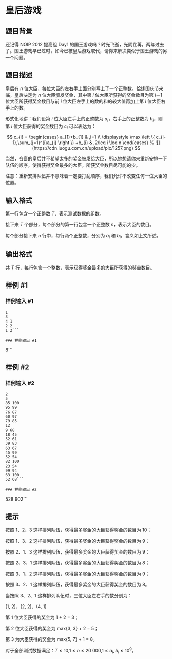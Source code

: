 # 皇后游戏

## 题目背景

还记得 NOIP 2012 提高组 Day1 的国王游戏吗？时光飞逝，光阴荏苒，两年过去了。国王游戏早已过时，如今已被皇后游戏取代，请你来解决类似于国王游戏的另一个问题。


## 题目描述

皇后有 $n$ 位大臣，每位大臣的左右手上面分别写上了一个正整数。恰逢国庆节来临，皇后决定为 $n$ 位大臣颁发奖金，其中第 $i$ 位大臣所获得的奖金数目为第 $i－1$ 位大臣所获得奖金数目与前 $i$ 位大臣左手上的数的和的较大值再加上第 $i$ 位大臣右手上的数。

形式化地讲：我们设第 $i$ 位大臣左手上的正整数为 $a_i$，右手上的正整数为 $b_i$，则第 $i$ 位大臣获得的奖金数目为 $c_i$ 可以表达为：

$$ c_{i} = \begin{cases} a_{1}+b_{1}  & ,i=1 \\ \displaystyle \max \left \{ c_{i-1},\sum_{j=1}^{i}a_{j} \right \} +b_{i} & ,2\leq i \leq n \end{cases} % ![](https://cdn.luogu.com.cn/upload/pic/1257.png) $$

当然，吝啬的皇后并不希望太多的奖金被发给大臣，所以她想请你来重新安排一下队伍的顺序，使得获得奖金最多的大臣，所获奖金数目尽可能的少。

注意：重新安排队伍并不意味着一定要打乱顺序，我们允许不改变任何一位大臣的位置。

## 输入格式

第一行包含一个正整数 $T$，表示测试数据的组数。

接下来 $T$ 个部分，每个部分的第一行包含一个正整数 $n$，表示大臣的数目。

每个部分接下来 $n$ 行中，每行两个正整数，分别为 $a_i$ 和 $b_i$，含义如上文所述。


## 输出格式

共 $T$ 行，每行包含一个整数，表示获得奖金最多的大臣所获得的奖金数目。


## 样例 #1

### 样例输入 #1
```
1
3
4 1
2 2
1 2```

### 样例输出 #1

```
8```

## 样例 #2

### 样例输入 #2
```
2
5
85 100
95 99
76 87
60 97
79 85
12
9 68
18 45
52 61
39 83
63 67
45 99
52 54
82 100
23 54
99 94
63 100
52 68```

### 样例输出 #2

```
528
902```

## 提示

按照 1、2、3 这样排列队伍，获得最多奖金的大臣获得奖金的数目为 10；

按照 1、3、2 这样排列队伍，获得最多奖金的大臣获得奖金的数目为 9；

按照 2、1、3 这样排列队伍，获得最多奖金的大臣获得奖金的数目为 9；

按照 2、3、1 这样排列队伍，获得最多奖金的大臣获得奖金的数目为 8；

按照 3、1、2 这样排列队伍，获得最多奖金的大臣获得奖金的数目为 9；

按照 3、2、1 这样排列队伍，获得最多奖金的大臣获得奖金的数目为 8。

当按照 3、2、1 这样排列队伍时，三位大臣左右手的数分别为：

(1, 2)、(2, 2)、(4, 1)

第 1 位大臣获得的奖金为 1 + 2 = 3；

第 2 位大臣获得的奖金为 max{3, 3} + 2 = 5；

第 3 为大臣获得的奖金为 max{5, 7} + 1 = 8。


对于全部测试数据满足：$T \le 10$,$1 \le n \le 20\ 000$,$1 \le a_i, b_i \le 10^9$。

